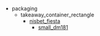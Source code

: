 * packaging
  * takeaway_container_rectangle
    * [nisbet_fiesta](packaging/takeaway_container_rectangle/nisbet_fiesta)
      * [small_dm181](packaging/takeaway_container_rectangle/nisbet_fiesta/small_dm181)
